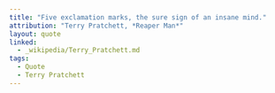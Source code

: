 ```yaml
---
title: "Five exclamation marks, the sure sign of an insane mind."
attribution: "Terry Pratchett, *Reaper Man*"
layout: quote
linked:
  - _wikipedia/Terry_Pratchett.md
tags:
  - Quote
  - Terry Pratchett
---
```

